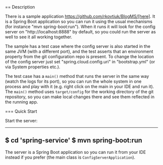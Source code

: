 == Description

There is a sample application
https://github.com/rkovtiuk/BlogMS/[here]. It
is a Spring Boot application so you can run it using the usual
mechanisms (for instance "mvn spring-boot:run"). When it runs it will
look for the config server on "http://localhost:8888" by default, so
you could run the server as well to see it all working together.

The sample has a test case where the config server is also started in
the same JVM (with a different port), and the test asserts that an
environment property from the git configuration repo is present. To
change the location of the config server just set
"spring.cloud.config.uri" in "bootstrap.yml" (or via System
properties etc.).

The test case has a `main()` method that runs the server in the same
way (watch the logs for its port), so you can run the whole system in
one process and play with it (e.g. right click on the main in your IDE
and run it). The `main()` method uses `target/config` for the working
directory of the git repository, so you can make local changes there
and see them reflected in the running app.


=== Quick Start

Start the server:

----
$ cd 'spring-service'
$ mvn spring-boot:run
----

The server is a Spring Boot application so you can run it from your
IDE instead if you prefer (the main class is
`ConfigServerApplication`). 



